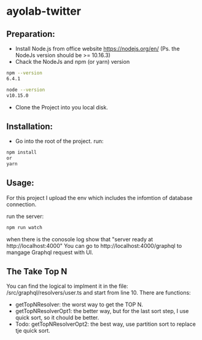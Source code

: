 ﻿# ayolab-twitter

## Preparation:
- Install Node.js from office website https://nodejs.org/en/ (Ps. the NodeJs version should be >= 10.16.3)
- Chack the NodeJs and npm (or yarn) version

```bash
npm --version
6.4.1

node --version
v10.15.0
```

- Clone the Project into you local disk.

## Installation:
- Go into the root of the project.
run:

```bash
npm install
or
yarn
```

## Usage:

For this project I upload the env which includes the infomtion of database connection.

run the server:
```bash
npm run watch
```
when there is the conosole log show that "server ready at http://localhost:4000"
You can go to http://localhost:4000/graphql to mangage Graphql request with UI.

## The Take Top N

You can find the logical to implment it in the file: /src/graphql/resolvers/user.ts and start from line 10.
There are functions: 
  - getTopNResolver: the worst way to get the TOP N.
  - getTopNResolverOpt1: the better way, but for the last sort step, I use quick sort, so it chould be better.
  - Todo: getTopNResolverOpt2: the best way, use partition sort to replace tje quick sort.


